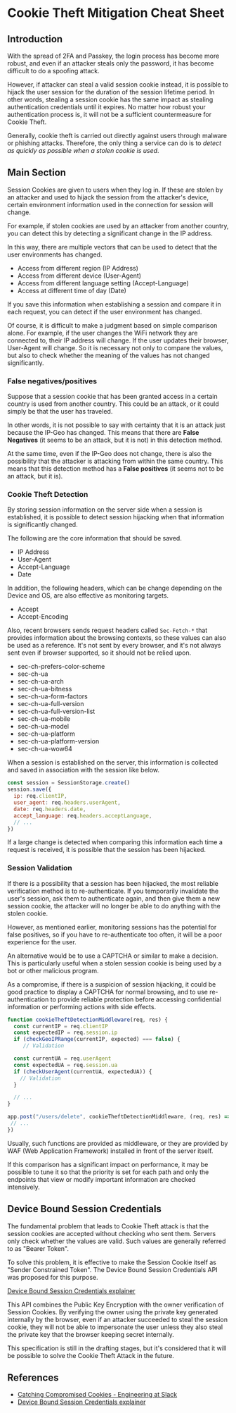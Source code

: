# Cookie Theft Mitigation Cheat Sheet

## Introduction

With the spread of 2FA and Passkey, the login process has become more robust, and even if an attacker steals only the password, it has become difficult to do a spoofing attack.

However, if attacker can steal a valid session cookie instead, it is possible to hijack the user session for the duration of the session lifetime period. In other words, stealing a session cookie has the same impact as stealing authentication credentials until it expires. No matter how robust your authentication process is, it will not be a sufficient countermeasure for Cookie Theft.

Generally, cookie theft is carried out directly against users through malware or phishing attacks. Therefore, the only thing a service can do is to _detect as quickly as possible when a stolen cookie is used_.

## Main Section

Session Cookies are given to users when they log in. If these are stolen by an attacker and used to hijack the session from the attacker's device, certain environment information used in the connection for session will change.

For example, if stolen cookies are used by an attacker from another country, you can detect this by detecting a significant change in the IP address.

In this way, there are multiple vectors that can be used to detect that the user environments has changed.

- Access from different region (IP Address)
- Access from different device (User-Agent)
- Access from different language setting (Accept-Language)
- Access at different time of day (Date)

If you save this information when establishing a session and compare it in each request, you can detect if the user environment has changed.

Of course, it is difficult to make a judgment based on simple comparison alone. For example, if the user changes the WiFi network they are connected to, their IP address will change. If the user updates their browser, User-Agent will change. So it is necessary not only to compare the values, but also to check whether the meaning of the values has not changed significantly.

### False negatives/positives

Suppose that a session cookie that has been granted access in a certain country is used from another country. This could be an attack, or it could simply be that the user has traveled.

In other words, it is not possible to say with certainty that it is an attack just because the IP-Geo has changed. This means that there are **False Negatives** (it seems to be an attack, but it is not) in this detection method.

At the same time, even if the IP-Geo does not change, there is also the possibility that the attacker is attacking from within the same country. This means that this detection method has a **False positives** (it seems not to be an attack, but it is).

### Cookie Theft Detection

By storing session information on the server side when a session is established, it is possible to detect session hijacking when that information is significantly changed.

The following are the core information that should be saved.

- IP Address
- User-Agent
- Accept-Language
- Date

In addition, the following headers, which can be change depending on the Device and OS, are also effective as monitoring targets.

- Accept
- Accept-Encoding

Also, recent browsers sends request headers called `Sec-Fetch-*` that provides information about the browsing contexts, so these values can also be used as a reference. It's not sent by every browser, and it's not always sent even if browser supported, so it should not be relied upon.

- sec-ch-prefers-color-scheme
- sec-ch-ua
- sec-ch-ua-arch
- sec-ch-ua-bitness
- sec-ch-ua-form-factors
- sec-ch-ua-full-version
- sec-ch-ua-full-version-list
- sec-ch-ua-mobile
- sec-ch-ua-model
- sec-ch-ua-platform
- sec-ch-ua-platform-version
- sec-ch-ua-wow64

When a session is established on the server, this information is collected and saved in association with the session like below.

```js
const session = SessionStorage.create()
session.save({
  ip: req.clientIP,
  user_agent: req.headers.userAgent,
  date: req.headers.date,
  accept_language: req.headers.acceptLanguage,
  // ...
})
```

If a large change is detected when comparing this information each time a request is received, it is possible that the session has been hijacked.

### Session Validation

If there is a possibility that a session has been hijacked, the most reliable verification method is to re-authenticate. If you temporarily invalidate the user's session, ask them to authenticate again, and then give them a new session cookie, the attacker will no longer be able to do anything with the stolen cookie.

However, as mentioned earlier, monitoring sessions has the potential for false positives, so if you have to re-authenticate too often, it will be a poor experience for the user.

An alternative would be to use a CAPTCHA or similar to make a decision. This is particularly useful when a stolen session cookie is being used by a bot or other malicious program.

As a compromise, if there is a suspicion of session hijacking, it could be good practice to display a CAPTCHA for normal browsing, and to use re-authentication to provide reliable protection before accessing confidential information or performing actions with side effects.

```js
function cookieTheftDetectionMiddleware(req, res) {
  const currentIP = req.clientIP
  const expectedIP = req.session.ip
  if (checkGeoIPRange(currentIP, expected) === false) {
     // Validation

  const currentUA = req.userAgent
  const expectedUA = req.session.ua
  if (checkUserAgent(currentUA, expectedUA)) {
    // Validation
  }

  // ...
}

app.post("/users/delete", cookieTheftDetectionMiddleware, (req, res) => {
 // ...
})
```

Usually, such functions are provided as middleware, or they are provided by WAF (Web Application Framework) installed in front of the server itself.

If this comparison has a significant impact on performance, it may be possible to tune it so that the priority is set for each path and only the endpoints that view or modify important information are checked intensively.

## Device Bound Session Credentials

The fundamental problem that leads to Cookie Theft attack is that the session cookies are accepted without checking who sent them. Servers only check whether the values are valid. Such values are generally referred to as "Bearer Token".

To solve this problem, it is effective to make the Session Cookie itself as "Sender Constrained Token". The Device Bound Session Credentials API was proposed for this purpose.

[Device Bound Session Credentials explainer](https://github.com/WICG/dbsc/blob/main/README.md)

This API combines the Public Key Encryption with the owner verification of Session Cookies. By verifying the owner using the private key generated internally by the browser, even if an attacker succeeded to steal the session cookie, they will not be able to impersonate the user unless they also steal the private key that the browser keeping secret internally.

This specification is still in the drafting stages, but it's considered that it will be possible to solve the Cookie Theft Attack in the future.

## References

- [Catching Compromised Cookies - Engineering at Slack](https://slack.engineering/catching-compromised-cookies/)
- [Device Bound Session Credentials explainer](https://github.com/WICG/dbsc/blob/main/README.md)
